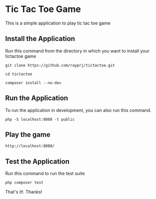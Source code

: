 # Tic Tac Toe Game
This is a simple application to play tic tac toe game

## Install the Application

Run this command from the directory in which you want to install your tictactoe game

    git clone https://github.com/rayprj/tictactoe.git

    cd tictactoe

    composer install --no-dev

## Run the Application
To run the application in development, you can also run this command. 

	php -S localhost:8080 -t public

## Play the game
	http://localhost:8080/

## Test the Application
Run this command to run the test suite

	php composer test

That's it!. Thanks!
